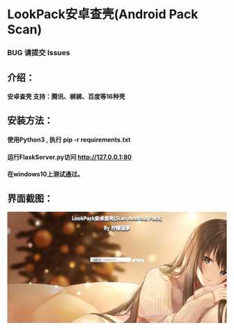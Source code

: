 # LookPack安卓查壳(Android Pack Scan)

### BUG 请提交 Issues

## 介绍： 

#### 安卓查壳  支持：腾讯、梆梆、百度等16种壳

## 安装方法：

#### 使用Python3 , 执行 pip -r requirements.txt   
#### 运行FlaskServer.py访问 http://127.0.0.1:80
#### 在windows10上测试通过。

## 界面截图：

![image](./pics/jiemian.png)
